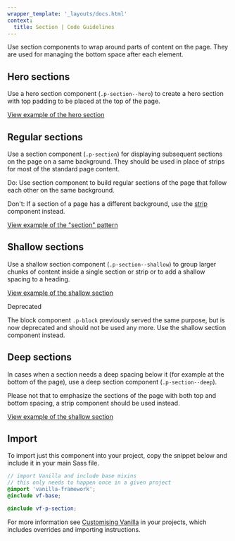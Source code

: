 ```yaml
---
wrapper_template: '_layouts/docs.html'
context:
  title: Section | Code Guidelines
---
```


Use section components to wrap around parts of content on the page. They are used for managing the bottom space after each element.

## Hero sections

Use a hero section component (`.p-section--hero`) to create a hero section with top padding to be placed at the top of the page.

<div class="embedded-example"><a href="/docs/examples/patterns/section/hero" class="js-example">
View example of the hero section
</a></div>

## Regular sections

Use a section component (`.p-section`) for displaying subsequent sections on the page on a same background. They should be used in place of strips for most of the standard page content.

<div class="row">
  <div class="col-6 col-medium-3">
    <div class="p-notification--positive">
      <p class="p-notification__content">
        <span class="p-notification__title">Do:</span>
        <span class="p-notification__message">Use section component to build regular sections of the page that follow each other on the same background.</span>
      </p>
    </div>
  </div>
  <div class="col-6 col-medium-3">
    <div class="p-notification--negative">
      <p class="p-notification__content">
        <span class="p-notification__title">Don't:</span>
        <span class="p-notification__message">If a section of a page has a different background, use the <a href="/docs/patterns/strip">strip</a> component instead.</span>
      </p>
    </div>
  </div>
</div>

<div class="embedded-example"><a href="/docs/examples/patterns/section/section" class="js-example">
View example of the "section" pattern
</a></div>

## Shallow sections

Use a shallow section component (`.p-section--shallow`) to group larger chunks of content inside a single section or strip or to add a shallow spacing to a heading.

<div class="embedded-example"><a href="/docs/examples/patterns/section/shallow" class="js-example">
View example of the shallow section
</a></div>

<span class="p-status-label--negative">Deprecated</span>

The block component `.p-block` previously served the same purpose, but is now deprecated and should not be used any more. Use the shallow section component instead.

## Deep sections

In cases when a section needs a deep spacing below it (for example at the bottom of the page), use a deep section component (`.p-section--deep`).

Please not that to emphasize the sections of the page with both top and bottom spacing, a strip component should be used instead.

<div class="embedded-example"><a href="/docs/examples/patterns/section/deep" class="js-example">
View example of the shallow section
</a></div>

## Import

To import just this component into your project, copy the snippet below and include it in your main Sass file.

```scss
// import Vanilla and include base mixins
// this only needs to happen once in a given project
@import 'vanilla-framework';
@include vf-base;

@include vf-p-section;
```

For more information see [Customising Vanilla](/docs/customising-vanilla/) in your projects, which includes overrides and importing instructions.
